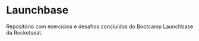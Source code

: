 # Launchbase
Repositório com exercícios e desafios concluídos do Bootcamp Launchbase da Rocketseat.
